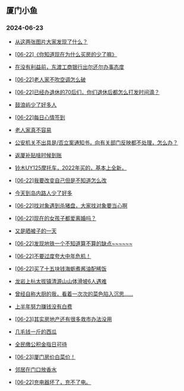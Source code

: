 ## 厦门小鱼 
### 2024-06-23

+ [从这两张图片大家发现了什么？](http://bbs.xmfish.com/read-htm-tid-18208272.html)

+ [[06-22]《你知道现在为什么买房的少了嘛》](http://bbs.xmfish.com/read-htm-tid-18208376.html)

+ [在没有利益前，东渡工商银行出尔还尔办事态度](http://bbs.xmfish.com/read-htm-tid-18208218.html)

+ [[06-22]老人家不吹空调怎么破](http://bbs.xmfish.com/read-htm-tid-18208300.html)

+ [[06-22]已经办退休的70后们，你们退休后都怎么打发时间滴？](http://bbs.xmfish.com/read-htm-tid-18208489.html)

+ [鼓浪屿少了好多人](http://bbs.xmfish.com/read-htm-tid-18208383.html)

+ [[06-22]每日心情签到](http://bbs.xmfish.com/read-htm-tid-18208217.html)

+ [老人家真不容易](http://bbs.xmfish.com/read-htm-tid-18208484.html)

+ [公安机关不出具是/否立案通知书，向有关部门反映都不处理，怎么办？](http://bbs.xmfish.com/read-htm-tid-18208319.html)

+ [返厦补贴啥时候到账](http://bbs.xmfish.com/read-htm-tid-18208255.html)

+ [铃木UY125摩托车，2022年买的，基本上全新，](http://bbs.xmfish.com/read-htm-tid-18208343.html)

+ [[06-22]我要改变自己但是不知道怎么改](http://bbs.xmfish.com/read-htm-tid-18208259.html)

+ [今天到岛内路人少了好多](http://bbs.xmfish.com/read-htm-tid-18208388.html)

+ [[06-22]找对象遇到杀猪盘，大家找对象要当心啊](http://bbs.xmfish.com/read-htm-tid-18208596.html)

+ [[06-22]现在的女孩子都爱离婚吗？](http://bbs.xmfish.com/read-htm-tid-18208584.html)

+ [又是晒被子的一天](http://bbs.xmfish.com/read-htm-tid-18208363.html)

+ [[06-22]发现地铁一个不知道算不算的缺点~~~~~~](http://bbs.xmfish.com/read-htm-tid-18208663.html)

+ [[06-22]不要过度夸大中年危机！](http://bbs.xmfish.com/read-htm-tid-18208726.html)

+ [[06-22]买了十五块钱海蛎煮酱油配稀饭](http://bbs.xmfish.com/read-htm-tid-18208386.html)

+ [龙岩上杭太拔镇清源山山体滑坡6人遇难](http://bbs.xmfish.com/read-htm-tid-18208630.html)

+ [曾经自称大厨的我，看着一次次的菜色陷入沉思……](http://bbs.xmfish.com/read-htm-tid-18208655.html)

+ [上半年努力赚钱没有白费](http://bbs.xmfish.com/read-htm-tid-18208579.html)

+ [[06-23]其实房地产还有很多救市办法没用](http://bbs.xmfish.com/read-htm-tid-18208773.html)

+ [几毛钱一斤的西瓜](http://bbs.xmfish.com/read-htm-tid-18208717.html)

+ [全民缴公积金指日可待](http://bbs.xmfish.com/read-htm-tid-18208701.html)

+ [[06-23]厦门房价白菜价！](http://bbs.xmfish.com/read-htm-tid-18208957.html)

+ [邻居在门口放香水](http://bbs.xmfish.com/read-htm-tid-18208791.html)

+ [[06-22]充电器坏了，充不了电。](http://bbs.xmfish.com/read-htm-tid-18208632.html)

